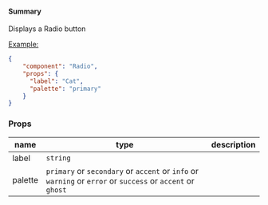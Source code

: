#### Summary

Displays a Radio button

<u>Example:</u>

```JSON
{
    "component": "Radio",
    "props": {
      "label": "Cat",
      "palette": "primary"
    }
}
```

### Props

| name    | type                                                                                                       | description |
| ------- | ---------------------------------------------------------------------------------------------------------- | ----------- |
| label   | `string`                                                                                                   |             |
| palette | `primary` or `secondary` or `accent` or `info` or `warning` or `error` or `success` or `accent` or `ghost` |             |
